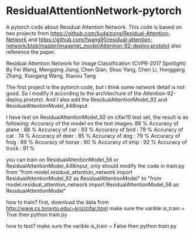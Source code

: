 # ResidualAttentionNetwork-pytorch
A pytorch code about Residual Attention Network.  This code is based on two  projects from 
https://github.com/liudaizong/Residual-Attention-Network and 
https://github.com/fwang91/residual-attention-network/blob/master/imagenet_model/Attention-92-deploy.prototxt
also reference the paper.

Residual Attention Network for Image Classification (CVPR-2017 Spotlight)
By Fei Wang, Mengqing Jiang, Chen Qian, Shuo Yang, Chen Li, Honggang Zhang, Xiaogang Wang, Xiaoou Tang

The first project is the pytorch code, but i think some network detail is not good. So I modify it according to 
the architechure of the Attention-92-deploy.prototxt.
And I also add the ResidualAttentionModel_92
and ResidualAttentionModel_448input.

I have test on ResidualAttentionModel_92 on cifar10 test set, the result is as following:
Accuracy of the model on the test images: 86 %
Accuracy of plane : 88 %
Accuracy of   car : 93 %
Accuracy of  bird : 79 %
Accuracy of   cat : 74 %
Accuracy of  deer : 85 %
Accuracy of   dog : 79 %
Accuracy of  frog : 89 %
Accuracy of horse : 90 %
Accuracy of  ship : 92 %
Accuracy of truck : 91 %

you can train on ResidualAttentionModel_56 or ResidualAttentionModel_448input, only should modify the code in train.py
from  "from model.residual_attention_network import ResidualAttentionModel_92 as ResidualAttentionModel" to
"from model.residual_attention_network import ResidualAttentionModel_56 as ResidualAttentionModel"

how to train?
first, download the data from http://www.cs.toronto.edu/~kriz/cifar.html
make sure the varible is_train = True
then python train.py

how to test?
make sure the varible is_train = False
then python train.py

